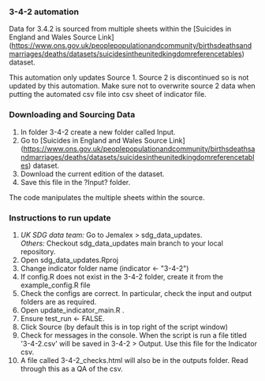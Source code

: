 
### 3-4-2 automation ###


Data for 3.4.2 is sourced from multiple sheets within the [Suicides in England and Wales Source Link] (https://www.ons.gov.uk/peoplepopulationandcommunity/birthsdeathsandmarriages/deaths/datasets/suicidesintheunitedkingdomreferencetables) dataset.


This automation only updates Source 1. Source 2 is discontinued so is not updated by this automation. Make sure not to overwrite source 2 data when putting the automated csv file into csv sheet of indicator file.



### Downloading and Sourcing Data  
1) In folder 3-4-2 create a new folder called Input. 
2) Go to [Suicides in England and Wales Source Link] (https://www.ons.gov.uk/peoplepopulationandcommunity/birthsdeathsandmarriages/deaths/datasets/suicidesintheunitedkingdomreferencetables) dataset.
3) Download the current edition of the dataset.
4) Save this file in the ?Input? folder. 


The code manipulates the multiple sheets within the source.

  
### Instructions to run update ###
1. *UK SDG data team:* Go to Jemalex > sdg_data_updates.    
   *Others:* Checkout sdg_data_updates main branch to your local repository.     
2. Open sdg_data_updates.Rproj
3. Change indicator folder name (indicator <- "3-4-2")
4. If config.R does not exist in the 3-4-2 folder, create it from the example_config.R file
5. Check the configs are correct. In particular, check the input and output folders are as required. 
6. Open update_indicator_main.R .
7. Ensure test_run <- FALSE.
8. Click Source (by default this is in top right of the script window)
9. Check for messages in the console. When the script is run a file titled '3-4-2.csv' will be saved in 3-4-2 > Output. Use this file for the Indicator csv.
10. A file called 3-4-2_checks.html will also be in the outputs folder. Read through this as a QA of the csv.


  
